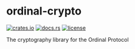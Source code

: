 # ordinal-crypto

[![crates.io](https://img.shields.io/crates/v/ordinal_crypto.svg)](https://crates.io/crates/ordinal_crypto)
[![docs.rs](https://docs.rs/ordinal_crypto/badge.svg)](https://docs.rs/crate/ordinal_crypto/)
[![license](https://img.shields.io/github/license/ordinarylabs/ordinal-crypto.svg)](https://github.com/ordinarylabs/ordinal-crypto/LICENSE)

The cryptography library for the Ordinal Protocol
